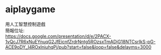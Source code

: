 # aiplaygame
用人工智慧控制遊戲  
簡報位址:  
https://docs.google.com/presentation/d/e/2PACX-1vQcJ7R6xNuEYnuqG2JfEicnfZrdrNntg5ROzsxTmADjG18NTCsrIkS-pG-ACE9oDY_I4ROxlniuhqPj/pub?start=false&loop=false&delayms=3000
